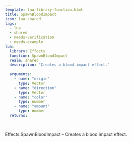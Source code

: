 ```yaml
---
template: lua-library-function.html
title: SpawnBloodImpact
icon: lua-shared
tags:
  - lua
  - shared
  - needs-verification
  - needs-example
lua:
  library: Effects
  function: SpawnBloodImpact
  realm: shared
  description: "Creates a blood impact effect."
  
  arguments:
    - name: "origin"
      type: Vector
    - name: "direction"
      type: Vector
    - name: "color"
      type: number
    - name: "amount"
      type: number
  returns:
    
---
```


<div class="lua__search__keywords">
Effects.SpawnBloodImpact &#x2013; Creates a blood impact effect.
</div>
